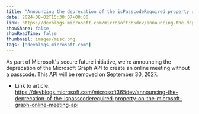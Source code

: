```yaml
---
title: "Announcing the deprecation of the isPasscodeRequired property on the Microsoft Graph online meeting API"
date: 2024-08-02T15:30:07+00:00
link: https://devblogs.microsoft.com/microsoft365dev/announcing-the-deprecation-of-the-ispasscoderequired-property-on-the-microsoft-graph-online-meeting-api
showShare: false
showReadTime: false
thumbnail: images/misc.png
tags: ["devblogs.microsoft.com"]
---
```

As part of Microsoft's secure future initiative, we're announcing the deprecation of the Microsoft Graph API to create an online meeting without a passcode. This API will be removed on September 30, 2027.

- Link to article: https://devblogs.microsoft.com/microsoft365dev/announcing-the-deprecation-of-the-ispasscoderequired-property-on-the-microsoft-graph-online-meeting-api